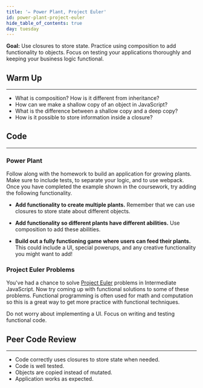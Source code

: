 ```yaml
---
title: '✏️ Power Plant, Project Euler'
id: power-plant-project-euler
hide_table_of_contents: true
day: tuesday
---
```


**Goal:** Use closures to store state. Practice using composition to add functionality to objects. Focus on testing your applications thoroughly and keeping your business logic functional.

## Warm Up
---

* What is composition? How is it different from inheritance?
* How can we make a shallow copy of an object in JavaScript?
* What is the difference between a shallow copy and a deep copy?
* How is it possible to store information inside a closure?

## Code
---

### Power Plant 

Follow along with the homework to build an application for growing plants. Make sure to include tests, to separate your logic, and to use webpack. Once you have completed the example shown in the coursework, try adding the following functionality.

* **Add functionality to create multiple plants.** Remember that we can use closures to store state about different objects.

* **Add functionality so different plants have different abilities.** Use composition to add these abilities.

* **Build out a fully functioning game where users can feed their plants.** This could include a UI, special powerups, and any creative functionality you might want to add!

### Project Euler Problems

You've had a chance to solve [Project Euler](https://projecteuler.net/archives) problems in Intermediate JavaScript. Now try coming up with functional solutions to some of these problems. Functional programming is often used for math and computation so this is a great way to get more practice with functional techniques.

Do not worry about implementing a UI. Focus on writing and testing functional code.

## Peer Code Review
---

* Code correctly uses closures to store state when needed.
* Code is well tested.
* Objects are copied instead of mutated.
* Application works as expected.
